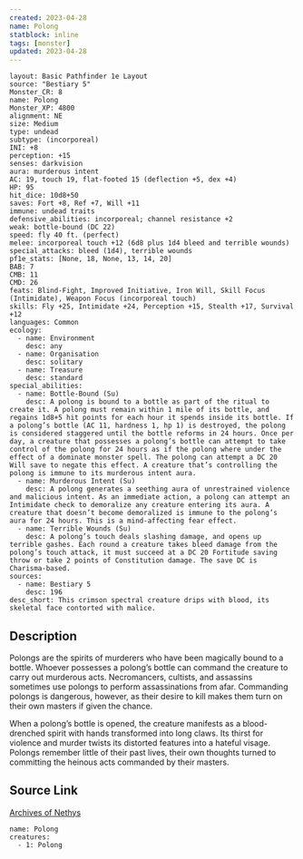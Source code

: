 ```yaml
---
created: 2023-04-28
name: Polong
statblock: inline
tags: [monster]
updated: 2023-04-28
---
```

```statblock
layout: Basic Pathfinder 1e Layout
source: "Bestiary 5"
Monster_CR: 8
name: Polong
Monster_XP: 4800
alignment: NE
size: Medium
type: undead
subtype: (incorporeal)
INI: +8
perception: +15
senses: darkvision
aura: murderous intent
AC: 19, touch 19, flat-footed 15 (deflection +5, dex +4)
HP: 95
hit_dice: 10d8+50
saves: Fort +8, Ref +7, Will +11
immune: undead traits
defensive_abilities: incorporeal; channel resistance +2
weak: bottle-bound (DC 22)
speed: fly 40 ft. (perfect)
melee: incorporeal touch +12 (6d8 plus 1d4 bleed and terrible wounds)
special_attacks: bleed (1d4), terrible wounds
pf1e_stats: [None, 18, None, 13, 14, 20]
BAB: 7
CMB: 11
CMD: 26
feats: Blind-Fight, Improved Initiative, Iron Will, Skill Focus (Intimidate), Weapon Focus (incorporeal touch)
skills: Fly +25, Intimidate +24, Perception +15, Stealth +17, Survival +12
languages: Common
ecology:
  - name: Environment
    desc: any
  - name: Organisation
    desc: solitary
  - name: Treasure
    desc: standard
special_abilities:
  - name: Bottle-Bound (Su)
    desc: A polong is bound to a bottle as part of the ritual to create it. A polong must remain within 1 mile of its bottle, and regains 1d8+5 hit points for each hour it spends inside its bottle. If a polong’s bottle (AC 11, hardness 1, hp 1) is destroyed, the polong is considered staggered until the bottle reforms in 24 hours. Once per day, a creature that possesses a polong’s bottle can attempt to take control of the polong for 24 hours as if the polong where under the effect of a dominate monster spell. The polong can attempt a DC 20 Will save to negate this effect. A creature that’s controlling the polong is immune to its murderous intent aura.
  - name: Murderous Intent (Su)
    desc: A polong generates a seething aura of unrestrained violence and malicious intent. As an immediate action, a polong can attempt an Intimidate check to demoralize any creature entering its aura. A creature that doesn’t become demoralized is immune to the polong’s aura for 24 hours. This is a mind-affecting fear effect.
  - name: Terrible Wounds (Su)
    desc: A polong’s touch deals slashing damage, and opens up terrible gashes. Each round a creature takes bleed damage from the polong’s touch attack, it must succeed at a DC 20 Fortitude saving throw or take 2 points of Constitution damage. The save DC is Charisma-based.
sources:
  - name: Bestiary 5
    desc: 196
desc_short: This crimson spectral creature drips with blood, its skeletal face contorted with malice.
```
## Description
Polongs are the spirits of murderers who have been magically bound to a bottle. Whoever possesses a polong’s bottle can command the creature to carry out murderous acts. Necromancers, cultists, and assassins sometimes use polongs to perform assassinations from afar. Commanding polongs is dangerous, however, as their desire to kill makes them turn on their own masters if given the chance.

 When a polong’s bottle is opened, the creature manifests as a blood-drenched spirit with hands transformed into long claws. Its thirst for violence and murder twists its distorted features into a hateful visage. Polongs remember little of their past lives, their own thoughts turned to committing the heinous acts commanded by their masters.
## Source Link
[Archives of Nethys](https://aonprd.com/MonsterDisplay.aspx?ItemName=Polong)
```encounter-table
name: Polong
creatures:
  - 1: Polong
```
